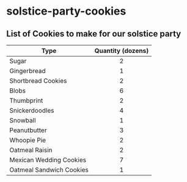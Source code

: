 # solstice-party-cookies

## List of Cookies to make for our solstice party

| Type | Quantity (dozens) |
  |------|:--------:|
  | Sugar|2 |
  |Gingerbread| 1 |
  |Shortbread Cookies| 2 |
  |Blobs|6 |
  |Thumbprint | 2 |
  |Snickerdoodles|4|
  |Snowball| 1|
  |Peanutbutter| 3|
  |Whoopie Pie| 2|
  |Oatmeal Raisin| 2 |
  |Mexican Wedding Cookies | 7 |
  |Oatmeal Sandwich Cookies| 1 |